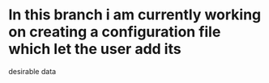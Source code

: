 # In this branch i am currently working on creating a configuration file which let the user add its 
desirable data
